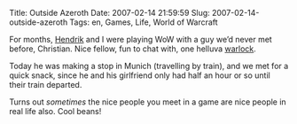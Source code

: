 Title: Outside Azeroth
Date: 2007-02-14 21:59:59
Slug: 2007-02-14-outside-azeroth
Tags: en, Games, Life, World of Warcraft


For months, [Hendrik][1] and I were playing WoW with a guy we’d never met
before, Christian. Nice fellow, fun to chat with, one helluva [warlock][2].

Today he was making a stop in Munich (travelling by train), and we met for a
quick snack, since he and his girlfriend only had half an hour or so until
their train departed.

Turns out _sometimes_ the nice people you meet in a game are nice people in
real life also. Cool beans!

   [1]: http://mornography.de/
   [2]: http://www.wow-europe.com/en/info/classes/warlock/index.html
